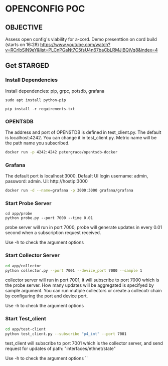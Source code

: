 #  OPENCONFIG POC 

## OBJECTIVE 
Assess open config's viability for a-cord.
Demo presenttion on cord build (starts on 16:28)
https://www.youtube.com/watch?v=RCrlbSiN9eY&list=PLCnPGaNt7C5fsU4n67baCbLRMJiBQjVq8&index=4

## Get STARGED
### Install Dependencies
Install dependencies: pip, grpc, potsdb, grafana
```
sudo apt install python-pip

pip install -r requirements.txt
```
### OPENTSDB
The address and port of OPENSTDB is defined in test_client.py. The default is localhost:4242. You can change it in test_client.py. Metric name will be the path name you subscribed.
```sh
docker run -p 4242:4242 petergrace/opentsdb-docker
```
### Grafana 
The default port is localhost:3000. Default UI login username: admin, password: admin.
UI: http://hostip:3000
```sh
docker run -d --name=grafana -p 3000:3000 grafana/grafana
```
### Start Probe Server
```
cd app/probe
python probe.py --port 7000 --time 0.01
```
probe server will run in port 7000, probe will generate updates in every 0.01 second when a subscription request received.

Use -h to check the argument options
### Start Collector Server 
```sh
cd app/collector
python collector.py --port 7001 --device_port 7000 --sample 1 
```
collector server will run in port 7001, it will subscribe to port 7000 which is the probe server. How many updates will be aggregated is specifyed by sample argument.
You can run mutiple collectors or create a collecotr chain by configuring the port and device port.

Use -h to check the argument options
### Start Test_client 
```sh
cd app/test-client
python test_client.py --subscribe "p4_int" --port 7001
```
test_client will subscribe to port 7001 which is the collector server, and send request for updates of path: "interfaces/ethnet/state"

Use -h to check the argument options
``
